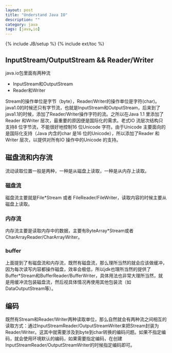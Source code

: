 ```yaml
---
layout: post
title: "Understand Java IO"
description: ""
category: java
tags: [java,io]
---
```

{% include JB/setup %}
{% include ext/toc %}

##	InputStream/OutputStream && Reader/Writer

java.io包里面有两种流
*	InputStream和OutputStream
*	Reader和Writer

Stream的操作单位是字节（byte），Reader/Writer的操作单位是字符(char)。
java1.0的时候还只有字节流，也就是InputStream和OutputStream，后来到了java1.1的时候，添加了Reader/Writer操作字符的流。之所以在Java 1.1 里添加了Reader 和Writer 层次，最重要的原因便是国际化的需求。老式IO 流层次结构只支持8 位字节流，不能很好地控制16 位Unicode 字符。由于Unicode 主要面向的是国际化支持（Java 内含的char 是16 位的Unicode），所以添加了Reader 和Writer 层次，以提供对所有IO 操作中的Unicode 的支持。

##	磁盘流和内存流

流动读取位置一般是两种，一种是从磁盘上读取，一种是从内存上读取。 

###	磁盘流

磁盘流主要就是File*Stream 或者 FileReader/FileWriter，读取内容的时候主要从磁盘上读取。

### 内存流

内存流主要是读取内存中的数据，主要有ByteArray*Stream或者CharArrayReader/CharArrayWriter。

###	buffer

上面提到了有磁盘流和内存流，既然有磁盘流，那么理所当然的就会应该做缓冲，因为每次读写内容都操作磁盘，效率会极低，所以jdk也理所当然的提供了Buffer*Stream和BufferReader/BufferWriter，具体用法也非常大理所当然，就是用缓冲流包装磁盘流，然后视具体情况再使用其他包装流（如DataOutputStream等）。

##	编码
既然有Stream和Reader/Writer两种读取单位，那么自然就会有两种流之间相互的读取方式：通过InputStreamReader/OutputStreamWriter来把Stream封装为Reader/Writer。这其中就需要涉及到byte到char转换的编码问题。如果不指定编码，就会使用环境默认的编码，如果需要指定编码，在创建InputStreamReader/OutputStreamWriter的时候指定编码即可。

